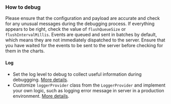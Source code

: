 ### How to debug

Please ensure that the configuration and payload are accurate and check for any unusual messages during the debugging process. If everything appears to be right, check the value of `flushQueueSize` or `flushIntervalMillis`. Events are queued and sent in batches by default, which means they are not immediately dispatched to the server. Ensure that you have waited for the events to be sent to the server before checking for them in the charts.

#### Log

- Set the log level to debug to collect useful information during debuggging. [More details](./#log-level).
- Customize `loggerProvider` class from the `LoggerProvider` and implement your own logic, such as logging error message in server in a production environment. [More details](./#set-log-callback).